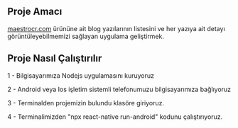 ## **Proje Amacı**

[maestrocr.com](http://maestrocr.com/) ürününe ait blog yazılarının listesini ve her yazıya ait detayı görüntüleyebilmemizi sağlayan uygulama geliştirmek.

## **Proje Nasıl Çalıştırılır**

1 - Bilgisayarımıza Nodejs uygulamasını kuruyoruz

2 - Android veya Ios işletim sistemli telefonumuzu bilgisayarımıza bağlıyoruz

3 - Terminalden projemizin bulundu klasöre giriyoruz.

4 - Terminalimizden "npx react-native run-android" kodunu çalıştırıyoruz.

